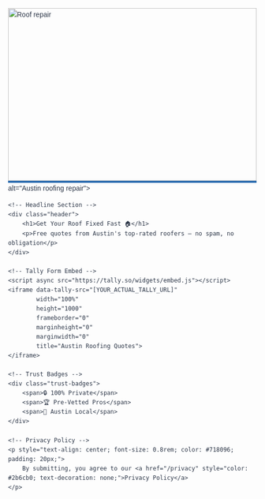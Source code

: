 <!index.html>
<html lang="en">
<head>
    <meta charset="UTF-8">
    <meta name="viewport" content="width=device-width, initial-scale=1.0">
    <title>Free Roofing Quotes | Austin Home Pros</title>
    <style>
        body {
            font-family: 'Arial', sans-serif;
            margin: 0;
            line-height: 1.6;
            color: #2d3748;
        }
        .header {
            text-align: center;
            padding: 40px 20px;
            background: #f7fafc;
        }
        .header h1 {
            font-size: 2.2rem;
            margin: 0 0 15px 0;
            color: #1a365d;
        }
        .header p {
            color: #4a5568;
            font-size: 1.1rem;
        }
        .trust-badges {
            display: flex;
            justify-content: center;
            gap: 25px;
            padding: 20px;
            background: #f7fafc;
            font-size: 0.9rem;
        }
        img {
            width: 100%;
            height: 350px;
            object-fit: cover;
            border-bottom: 4px solid #2b6cb0;
        }
    </style>
</head>
<body>
    <!-- Hero Image -->
    <img src="https://images.unsplash.com/photo-1583672609190-8e1d4c8c181d?ixlib=rb-4.0.3&ixid=M3wxMjA3fDB8MHxwaG90by1wYWdlfHx8fGVufDB8fHx8fA%3D%3D&auto=format&fit=crop&w=2070&q=80"  
     alt="Roof repair"  
     style="width: 100%; height: 350px; object-fit: cover;"> 
         alt="Austin roofing repair">

    <!-- Headline Section -->
    <div class="header">
        <h1>Get Your Roof Fixed Fast 🏠</h1>
        <p>Free quotes from Austin's top-rated roofers – no spam, no obligation</p>
    </div>

    <!-- Tally Form Embed -->
    <script async src="https://tally.so/widgets/embed.js"></script>
    <iframe data-tally-src="[YOUR_ACTUAL_TALLY_URL]"
            width="100%" 
            height="1000" 
            frameborder="0" 
            marginheight="0" 
            marginwidth="0" 
            title="Austin Roofing Quotes">
    </iframe>

    <!-- Trust Badges -->
    <div class="trust-badges">
        <span>🔒 100% Private</span>
        <span>🏆 Pre-Vetted Pros</span>
        <span>📍 Austin Local</span>
    </div>

    <!-- Privacy Policy -->
    <p style="text-align: center; font-size: 0.8rem; color: #718096; padding: 20px;">
        By submitting, you agree to our <a href="/privacy" style="color: #2b6cb0; text-decoration: none;">Privacy Policy</a>
    </p>
</body>
</html>


